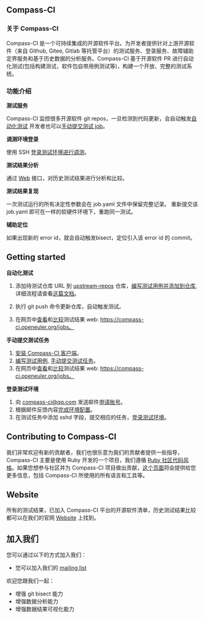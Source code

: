## Compass-CI                                                                         


### 关于 Compass-CI

Compass-CI 是一个可持续集成的开源软件平台。为开发者提供针对上游开源软件（来自 Github, Gitee, Gitlab 等托管平台）的测试服务、登录服务、故障辅助定界服务和基于历史数据的分析服务。Compass-CI 基于开源软件 PR 进行自动化测试(包括构建测试，软件包自带用例测试等)，构建一个开放、完整的测试系统。


### 功能介绍 

**测试服务**

Compass-CI 监控很多开源软件 git repos，一旦检测到代码更新，会自动触发[自动化测试](https://gitee.com/wu_fengguang/compass-ci/blob/master/doc/manual/%E5%A6%82%E4%BD%95%E4%BD%BF%E7%94%A8compass-ci%E6%B5%8B%E8%AF%95%E5%BC%80%E6%BA%90%E9%A1%B9%E7%9B%AE.md)
开发者也可以[手动提交测试 job](https://gitee.com/wu_fengguang/compass-ci/blob/master/doc/manual/submit%E5%91%BD%E4%BB%A4%E8%AF%A6%E8%A7%A3.md)。
	
**调测环境登录**

使用 SSH [登录测试环境进行调测](https://gitee.com/wu_fengguang/compass-ci/blob/master/doc/manual/%E5%A6%82%E4%BD%95%E7%99%BB%E5%BD%95%E6%B5%8B%E8%AF%95%E6%9C%BA%E8%B0%83%E6%B5%8B%E4%BB%BB%E5%8A%A1.md)。

**测试结果分析**

通过 [Web](https://compass-ci.openeuler.org) 接口，对历史测试结果进行分析和比较。

**测试结果复现**

一次测试运行的所有决定性参数会在 job.yaml 文件中保留完整记录。
重新提交该 job.yaml 即可在一样的软硬件环境下，重跑同一测试。

**辅助定位**

如果出现新的 error id，就会自动触发bisect，定位引入该 error id 的 commit。

## Getting started

**自动化测试**

1. 添加待测试仓库 URL 到 [upstream-repos](https://gitee.com/wu_fengguang/upstream-repos.git) 仓库，[编写测试用例并添加到仓库](https://gitee.com/wu_fengguang/lkp-tests/blob/master/doc/add-testcase.md), 详细流程请查看[这篇文档](https://gitee.com/wu_fengguang/compass-ci/blob/master/doc/manual/%E5%A6%82%E4%BD%95%E4%BD%BF%E7%94%A8compass-ci%E6%B5%8B%E8%AF%95%E5%BC%80%E6%BA%90%E9%A1%B9%E7%9B%AE.md)。

2. 执行 git push 命令更新仓库，自动触发测试。

3. 在网页中[查看](https://gitee.com/wu_fengguang/compass-ci/blob/master/doc/manual/%E5%A6%82%E4%BD%95%E6%9F%A5%E7%9C%8B%E4%BB%BB%E5%8A%A1%E7%BB%93%E6%9E%9C.md)和[比较](https://gitee.com/wu_fengguang/compass-ci/blob/master/doc/manual/%E5%A6%82%E4%BD%95%E6%AF%94%E8%BE%83%E6%B5%8B%E8%AF%95%E7%BB%93%E6%9E%9C.md)测试结果 web: https://compass-ci.openeuler.org/jobs。
   
**手动提交测试任务**

1. [安装 Compass-CI 客户端](https://gitee.com/wu_fengguang/compass-ci/blob/master/doc/manual/%E6%9C%AC%E5%9C%B0%E5%AE%89%E8%A3%85compass-ci%E5%AE%A2%E6%88%B7%E7%AB%AF.md)。
2. [编写测试用例](https/blob/master/doc/add-testcase.md), [手动提交测试任务](https://gitee.com/wu_fengguang/compass-ci/blob/master/doc/manual/submit%E5%91%BD%E4%BB%A4%E8%AF%A6%E8%A7%A3.md)。
3. 在网页中[查看](https://gitee.com/wu_fengguang/compass-ci/blob/master/doc/manual/%E5%A6%82%E4%BD%95%E6%9F%A5%E7%9C%8B%E4%BB%BB%E5%8A%A1%E7%BB%93%E6%9E%9C.md)和[比较](https://gitee.com/wu_fengguang/compass-ci/blob/master/doc/manual/%E5%A6%82%E4%BD%95%E6%AF%94%E8%BE%83%E6%B5%8B%E8%AF%95%E7%BB%93%E6%9E%9C.md)测试结果 web: https://compass-ci.openeuler.org/jobs。

**登录测试环境**

1. 向 compass-ci@qq.com 发送邮件[申请账号](https://gitee.com/wu_fengguang/compass-ci/blob/master/doc/manual/apply-account.md)。
2. 根据邮件反馈内容[完成环境配置](https://gitee.com/wu_fengguang/compass-ci/blob/master/doc/manual/%E6%9C%AC%E5%9C%B0%E5%AE%89%E8%A3%85compass-ci%E5%AE%A2%E6%88%B7%E7%AB%AF.md)。
3. 在测试任务中添加 sshd 字段，提交相应的任务，[登录测试环境](https://gitee.com/wu_fengguang/compass-ci/blob/master/doc/manual/%E5%A6%82%E4%BD%95%E7%99%BB%E5%BD%95%E6%B5%8B%E8%AF%95%E6%9C%BA%E8%B0%83%E6%B5%8B%E4%BB%BB%E5%8A%A1.md)。

## Contributing to Compass-CI

我们非常欢迎有新的贡献者，我们也很乐意为我们的贡献者提供一些指导，Compass-CI 主要是使用 Ruby 开发的一个项目，我们遵循 [Ruby 社区代码风格](https://ruby-china.org/wiki/coding-style)。如果您想参与社区并为 Compass-CI 项目做出贡献，[这个页面](https://gitee.com/wu_fengguang/compass-ci/blob/master/doc/learning-resources.md)将会提供给您更多信息，包括 Compass-CI 所使用的所有语言和工具等。

## Website

所有的测试结果，已加入 Compass-CI 平台的开源软件清单，历史测试结果比较都可以在我们的官网 [Website](https://compass-ci.openeuler.org) 上找到。

## 加入我们

您可以通过以下的方式加入我们：
  - 您可以加入我们的 [mailing list](https://mailweb.openeuler.org/postorius/lists/compass-ci.openeuler.org/)

欢迎您跟我们一起：
  - 增强 git bisect 能力
  - 增强数据分析能力
  - 增强数据结果可视化能力
